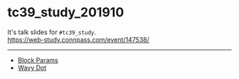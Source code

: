 # tc39_study_201910

It's talk slides for `#tc39_study`.  
https://web-study.connpass.com/event/147538/

---

- [Block Params](https://tsuyoshiwada.github.io/tc39_study_201910/block-params/)
- [Wavy Dot](https://tsuyoshiwada.github.io/tc39_study_201910/wavy-dot/)
